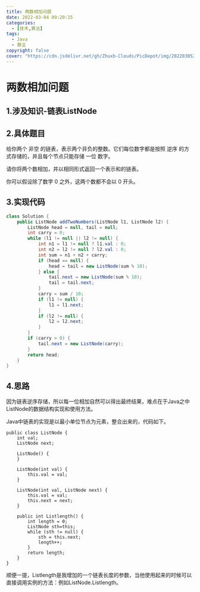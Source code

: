 ```yaml
---
title: 两数相加问题
date: 2022-03-04 09:20:15
categories:
  - [技术,算法]
tags: 
  - Java
  - 算法
copyright: false
cover: "https://cdn.jsdelivr.net/gh/Zhuxb-Clouds/PicDepot/img/202203052140772.webp"
---
```

# 两数相加问题

## 1.涉及知识-链表ListNode

## 2.具体题目

给你两个 非空 的链表，表示两个非负的整数。它们每位数字都是按照 逆序 的方式存储的，并且每个节点只能存储 一位 数字。

请你将两个数相加，并以相同形式返回一个表示和的链表。

你可以假设除了数字 0 之外，这两个数都不会以 0 开头。

## 3.实现代码

```java
class Solution {
    public ListNode addTwoNumbers(ListNode l1, ListNode l2) {
        ListNode head = null, tail = null;
        int carry = 0;
        while (l1 != null || l2 != null) {
            int n1 = l1 != null ? l1.val : 0;
            int n2 = l2 != null ? l2.val : 0;
            int sum = n1 + n2 + carry;
            if (head == null) {
                head = tail = new ListNode(sum % 10);
            } else {
                tail.next = new ListNode(sum % 10);
                tail = tail.next;
            }
            carry = sum / 10;
            if (l1 != null) {
                l1 = l1.next;
            }
            if (l2 != null) {
                l2 = l2.next;
            }
        }
        if (carry > 0) {
            tail.next = new ListNode(carry);
        }
        return head;
    }
}
```

## 4.思路

因为链表逆序存储，所以每一位相加自然可以得出最终结果，难点在于Java之中ListNode的数据结构实现和使用方法。

Java中链表的实现是以最小单位节点为元素，整合出来的，代码如下。

```
public class ListNode {
    int val;
    ListNode next;

    ListNode() {
    }

    ListNode(int val) {
        this.val = val;
    }

    ListNode(int val, ListNode next) {
        this.val = val;
        this.next = next;
    }

    public int Listlength() {
        int length = 0;
        ListNode sth=this;
        while (sth != null) {
            sth = this.next;
            length++;
        }
        return length;
    }
}
```

顺便一提，Listlength是我增加的一个链表长度的参数，当他使用起来的时候可以直接调用实例的方法：例如ListNode.Listlength。

